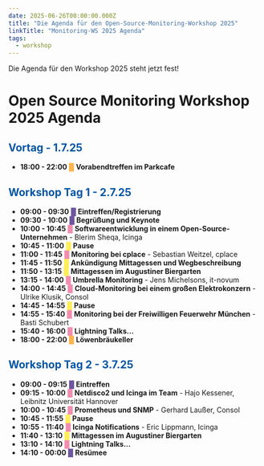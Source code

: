 ```yaml
---
date: 2025-06-26T00:00:00.000Z
title: "Die Agenda für den Open-Source-Monitoring-Workshop 2025"
linkTitle: "Monitoring-WS 2025 Agenda"
tags:
  - workshop
---
```

Die Agenda für den Workshop 2025 steht jetzt fest!



# Open Source Monitoring Workshop 2025 Agenda

## <span style="color: #0055A4;">Vortag - 1.7.25</span>
- **18:00 - 22:00** <span style="color: #fab54e;">█</span> **Vorabendtreffen im Parkcafe**

## <span style="color: #0055A4;">Workshop Tag 1 - 2.7.25</span>
- **09:00 - 09:30** <span style="color: #6e55a0;">█</span> **Eintreffen/Registrierung**
- **09:30 - 10:00** <span style="color: #6e55a0;">█</span> **Begrüßung und Keynote**
- **10:00 - 10:45** <span style="color: #f18eb0;">█</span> **Softwareentwicklung in einem Open-Source-Unternehmen** - Blerim Sheqa, Icinga
- **10:45 - 11:00** <span style="color: #feee5a;">█</span> **Pause**
- **11:00 - 11:45** <span style="color: #f18eb0;">█</span> **Monitoring bei cplace** - Sebastian Weitzel, cplace
- **11:45 - 11:50** <span style="color: #feee5a;">█</span> **Ankündigung Mittagessen und Wegbeschreibung**
- **11:50 - 13:15** <span style="color: #feee5a;">█</span> **Mittagessen im Augustiner Biergarten**
- **13:15 - 14:00** <span style="color: #f18eb0;">█</span> **Umbrella Monitoring** - Jens Michelsons, it-novum
- **14:00 - 14:45** <span style="color: #f18eb0;">█</span> **Cloud-Monitoring bei einem großen Elektrokonzern** - Ulrike Klusik, Consol
- **14:45 - 14:55** <span style="color: #feee5a;">█</span> **Pause**
- **14:55 - 15:40** <span style="color: #f18eb0;">█</span> **Monitoring bei der Freiwilligen Feuerwehr München** - Basti Schubert
- **15:40 - 16:00** <span style="color: #f18eb0;">█</span> **Lightning Talks...**
- **18:00 - 22:00** <span style="color: #fab54e;">█</span> **Löwenbräukeller**

## <span style="color: #0055A4;">Workshop Tag 2 - 3.7.25</span>
- **09:00 - 09:15** <span style="color: #6e55a0;">█</span> **Eintreffen**
- **09:15 - 10:00** <span style="color: #f18eb0;">█</span> **Netdisco2 und Icinga im Team** - Hajo Kessener, Leibnitz Universität Hannover
- **10:00 - 10:45** <span style="color: #f18eb0;">█</span> **Prometheus und SNMP** - Gerhard Laußer, Consol
- **10:45 - 11:55** <span style="color: #feee5a;">█</span> **Pause**
- **10:55 - 11:40** <span style="color: #f18eb0;">█</span> **Icinga Notifications** - Eric Lippmann, Icinga
- **11:40 - 13:10** <span style="color: #feee5a;">█</span> **Mittagessen im Augustiner Biergarten**
- **13:10 - 14:10** <span style="color: #f18eb0;">█</span> **Lightning Talks...**
- **14:10 - 00:00** <span style="color: #6e55a0;">█</span> **Resümee**


